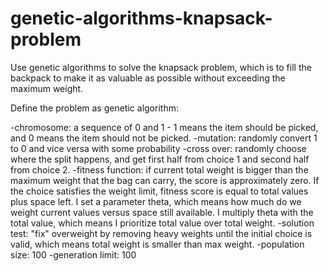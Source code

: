 # genetic-algorithms-knapsack-problem
Use genetic algorithms to solve the knapsack problem, which is to fill the backpack to make it as valuable as possible without exceeding the maximum weight. 


Define the problem as genetic algorithm:

-chromosome: a sequence of 0 and 1 - 1 means the item should be picked, and 0 means the item should not be picked.
-mutation: randomly convert 1 to 0 and vice versa with some probability
-cross over: randomly choose where the split happens, and get first half from choice 1 and second half from choice 2. 
-fitness function: if current total weight is bigger than the maximum weight that the bag can carry, the score is approximately zero. If the choice satisfies the weight limit, fitness score is equal to total values plus space left. I set a parameter theta, which means how much do we weight current values versus space still available. I multiply theta with the total value, which means I prioritize total value over total weight. 
-solution test: "fix" overweight by removing heavy weights until the initial choice is valid, which means total weight is smaller than max weight.
-population size: 100
-generation limit: 100
